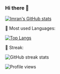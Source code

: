 ### Hi there 👋

<!--
**cybercat37794/cybercat37794** is a ✨ _special_ ✨ repository because its `README.md` (this file) appears on your GitHub profile.

Here are some ideas to get you started:

- 🔭 I’m currently working on ...
- 🌱 I’m currently learning ...
- 👯 I’m looking to collaborate on ...
- 🤔 I’m looking for help with ...
- 💬 Ask me about ...
- 📫 How to reach me: ...
- 😄 Pronouns: ...
- ⚡ Fun fact: ...
-->
[![Imran's GitHub stats](https://github-readme-stats.vercel.app/api?username=cybercat37794)](https://github.com/anuraghazra/github-readme-stats)

🤖 Most used Languages:

[![Top Langs](https://github-readme-stats.vercel.app/api/top-langs/?username=cybercat37794&show_icons=true&theme=radical)](https://github.com/anuraghazra/github-readme-stats)

🔁 Streak:

![GitHub streak stats](https://github-readme-streak-stats.herokuapp.com/?user=cybercat37794&theme=radical)  

![Profile views](https://gpvc.arturio.dev/cybercat37794)  
